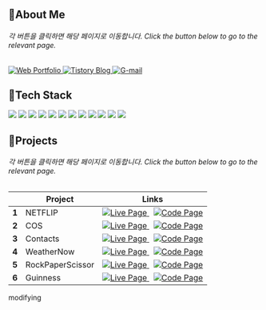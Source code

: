 ## 📍About Me
###### 각 버튼을 클릭하면 해당 페이지로 이동합니다. Click the button below to go to the relevant page.
<div>
	<a href="https://portfolio-syr.netlify.app/" target="_blank" rel="noopener noreferrer">
	  <img src="https://img.shields.io/badge/portfolio-0f0f0f?style=for-the-badge&logo=react&logoColor=white" alt="Web Portfolio">
	</a>
 	<a href="https://garrypeggyngowan.tistory.com/" target="_blank" rel="noopener noreferrer">
	  <img src="https://img.shields.io/badge/blog-ff5c4c?style=for-the-badge&logo=tistory&logoColor=white" alt="Tistory Blog">
	</a>
	<a href="mailto:miruyseong@gmail.com">
	  <img src="https://img.shields.io/badge/email-4385f5?style=for-the-badge&logo=gmail&logoColor=white" alt="G-mail">
	</a>
</div>

## 📍Tech Stack
<div>
	<img src="https://img.shields.io/badge/JavaScript-F7DF1E?style=for-the-badge&logo=javascript&logoColor=black">
	<img src="https://img.shields.io/badge/React-61DAFB?style=for-the-badge&logo=react&logoColor=black">
	<img src="https://img.shields.io/badge/React Query-FF4154?style=for-the-badge&logo=reactquery&logoColor=white">
	<img src="https://img.shields.io/badge/Redux-764ABC?style=for-the-badge&logo=redux&logoColor=white">
	<img src="https://img.shields.io/badge/Redux Thunk-76B83F?style=for-the-badge&logo=redux&logoColor=white">
	<img src="https://img.shields.io/badge/Framer Motion-0055FF?style=for-the-badge&logo=framer&logoColor=white">
	<img src="https://img.shields.io/badge/React Router-CA4245?style=for-the-badge&logo=reactrouter&logoColor=white">
	<img src="https://img.shields.io/badge/Json Server-000000?style=for-the-badge&logo=json&logoColor=white">
	<img src="https://img.shields.io/badge/Bootstrap-7952B3?style=for-the-badge&logo=bootstrap&logoColor=white">
	<img src="https://img.shields.io/badge/CSS-1572B6?style=for-the-badge&logo=css3&logoColor=white"> 
	<img src="https://img.shields.io/badge/HTML-E34F26?style=for-the-badge&logo=html5&logoColor=white"> 
	<img src="https://img.shields.io/badge/API Call-E3695F?style=for-the-badge&logoColor=white">   
</div>

## 📍Projects
###### 각 버튼을 클릭하면 해당 페이지로 이동합니다. Click the button below to go to the relevant page.
<table>
  <thead>
    <tr>
      <th></th>
      <th>Project</th>
      <th>Links</th>
    </tr>
  </thead>
  <tbody>
    <tr>
      <td><strong>1</strong></td>
      <td>NETFLIP</td>
      <td>
        <a href="https://netflip-syr.netlify.app/" target="_blank" rel="noopener noreferrer">
          <img src="https://img.shields.io/badge/Live%20Page-c5150c?style=for-the-badge&logoColor=black" alt="Live Page">
        </a>&nbsp;
        <a href="https://github.com/seongyurim/netflip-streaming-app-2024" target="_blank" rel="noopener noreferrer">
          <img src="https://img.shields.io/badge/Code%20Page-DC736D?style=for-the-badge&logoColor=black" alt="Code Page">
        </a>
      </td>
    </tr>
    <tr>
      <td><strong>2</strong></td>
      <td>COS</td>
      <td>
        <a href="https://cos-syr.netlify.app/" target="_blank" rel="noopener noreferrer">
          <img src="https://img.shields.io/badge/Live%20Page-0f0f0f?style=for-the-badge&logoColor=black" alt="Live Page">
        </a>&nbsp;
        <a href="https://github.com/seongyurim/netflip-streaming-app-2024" target="_blank" rel="noopener noreferrer">
          <img src="https://img.shields.io/badge/Code%20Page-6F6F6F?style=for-the-badge&logoColor=black" alt="Code Page">
        </a>
      </td>
    </tr>
    <tr>
      <td><strong>3</strong></td>
      <td>Contacts</td>
      <td>
        <a href="https://seongyurim.github.io/contacts-redux-2024/" target="_blank" rel="noopener noreferrer">
          <img src="https://img.shields.io/badge/Live%20Page-06402b?style=for-the-badge&logoColor=black" alt="Live Page">
        </a>&nbsp;
        <a href="https://github.com/seongyurim/contacts-redux-2024" target="_blank" rel="noopener noreferrer">
          <img src="https://img.shields.io/badge/Code%20Page-6A8C80?style=for-the-badge&logoColor=black" alt="Code Page">
        </a>
      </td>
    </tr>
    <tr>
      <td><strong>4</strong></td>
      <td>WeatherNow</td>
      <td>
        <a href="https://seongyurim.github.io/weather-app-2024/" target="_blank" rel="noopener noreferrer">
          <img src="https://img.shields.io/badge/Live%20Page-e75906?style=for-the-badge&logoColor=black" alt="Live Page">
        </a>&nbsp;
        <a href="https://github.com/seongyurim/weather-app-2024" target="_blank" rel="noopener noreferrer">
          <img src="https://img.shields.io/badge/Code%20Page-F19B6A?style=for-the-badge&logoColor=black" alt="Code Page">
        </a>
      </td>
    </tr>
    <tr>
      <td><strong>5</strong></td>
      <td>RockPaperScissor</td>
      <td>
        <a href="https://seongyurim.github.io/rock-paper-scissors-2024/" target="_blank" rel="noopener noreferrer">
          <img src="https://img.shields.io/badge/Live%20Page-1e235a?style=for-the-badge&logoColor=black" alt="Live Page">
        </a>&nbsp;
        <a href="https://github.com/seongyurim/rock-paper-scissors-2024" target="_blank" rel="noopener noreferrer">
          <img src="https://img.shields.io/badge/Code%20Page-787B9C?style=for-the-badge&logoColor=black" alt="Code Page">
        </a>
      </td>
    </tr>
    <tr>
      <td><strong>6</strong></td>
      <td>Guinness</td>
      <td>
        <a href="https://guinness-syr.netlify.app/" target="_blank" rel="noopener noreferrer">
          <img src="https://img.shields.io/badge/Live%20Page-341e11?style=for-the-badge&logoColor=black" alt="Live Page">
        </a>&nbsp;
        <a href="https://github.com/seongyurim/guinness-js-2023" target="_blank" rel="noopener noreferrer">
          <img src="https://img.shields.io/badge/Code%20Page-857870?style=for-the-badge&logoColor=black" alt="Code Page">
        </a>
      </td>
    </tr>
  </tbody>
</table>



<!--
<div>
  <div class="item">
    <h4>1. NETFLIP</h4>
    <a href="https://netflip-syr.netlify.app/" target="_blank" rel="noopener noreferrer">
      <img src="https://img.shields.io/badge/Live%20Page-c5150c?style=for-the-badge&logoColor=black" alt="Live Page">
    </a>  
    <a href="https://github.com/seongyurim/netflip-streaming-app-2024" target="_blank" rel="noopener noreferrer">
      <img src="https://img.shields.io/badge/View%20On%20GitHub-DC736D?style=for-the-badge&logoColor=black" alt="View On GitHub">
    </a>
  </div>
  
  <div class="item">
    <h4>2. COS</h4>
    <a href="https://cos-syr.netlify.app/" target="_blank" rel="noopener noreferrer">
      <img src="https://img.shields.io/badge/Live%20Page-0f0f0f?style=for-the-badge&logoColor=black" alt="Live Page">
    </a>  
    <a href="https://github.com/seongyurim/netflip-streaming-app-2024" target="_blank" rel="noopener noreferrer">
      <img src="https://img.shields.io/badge/View%20On%20GitHub-6F6F6F?style=for-the-badge&logoColor=black" alt="View On GitHub">
    </a>
  </div>

  <div class="item">
    <h4>3. Contacts</h4>
    <a href="https://seongyurim.github.io/contacts-redux-2024/" target="_blank" rel="noopener noreferrer">
      <img src="https://img.shields.io/badge/Live%20Page-06402b?style=for-the-badge&logoColor=black" alt="Live Page">
    </a>  
    <a href="https://github.com/seongyurim/contacts-redux-2024" target="_blank" rel="noopener noreferrer">
      <img src="https://img.shields.io/badge/View%20On%20GitHub-6A8C80?style=for-the-badge&logoColor=black" alt="View On GitHub">
    </a>
  </div>

  <div class="item">
    <h4>4. WeatherNow</h4>
    <a href="https://seongyurim.github.io/weather-app-2024/" target="_blank" rel="noopener noreferrer">
      <img src="https://img.shields.io/badge/Live%20Page-e75906?style=for-the-badge&logoColor=black" alt="Live Page">
    </a>  
    <a href="https://github.com/seongyurim/weather-app-2024" target="_blank" rel="noopener noreferrer">
      <img src="https://img.shields.io/badge/View%20On%20GitHub-F19B6A?style=for-the-badge&logoColor=black" alt="View On GitHub">
    </a>
  </div>

  <div class="item">
    <h4>5. RockPaperScissor</h4>
    <a href="https://seongyurim.github.io/rock-paper-scissors-2024/" target="_blank" rel="noopener noreferrer">
      <img src="https://img.shields.io/badge/Live%20Page-1e235a?style=for-the-badge&logoColor=black" alt="Live Page">
    </a>  
    <a href="https://github.com/seongyurim/rock-paper-scissors-2024" target="_blank" rel="noopener noreferrer">
      <img src="https://img.shields.io/badge/View%20On%20GitHub-787B9C?style=for-the-badge&logoColor=black" alt="View On GitHub">
    </a>
  </div>

  <div class="item">
    <h4>6. Guinness</h4>
    <a href="https://guinness-syr.netlify.app/" target="_blank" rel="noopener noreferrer">
      <img src="https://img.shields.io/badge/Live%20Page-341e11?style=for-the-badge&logoColor=black" alt="Live Page">
    </a>  
    <a href="https://github.com/seongyurim/guinness-js-2023" target="_blank" rel="noopener noreferrer">
      <img src="https://img.shields.io/badge/View%20On%20GitHub-857870?style=for-the-badge&logoColor=black" alt="View On GitHub">
    </a>
  </div>
</div>
-->

modifying